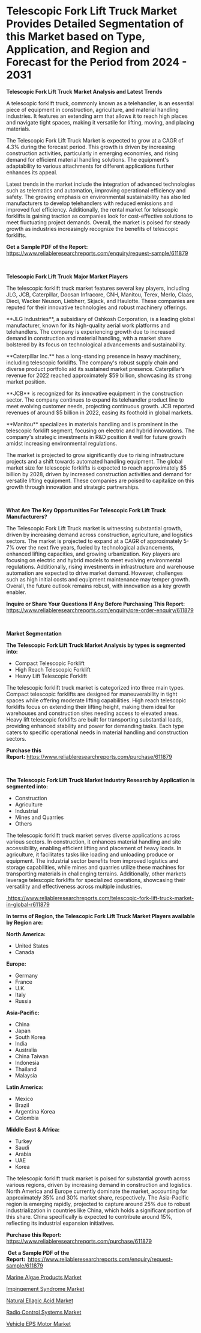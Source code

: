 <p><h1>Telescopic Fork Lift Truck Market Provides Detailed Segmentation of this Market based on Type, Application, and Region and Forecast for the Period from 2024 - 2031</h1></p><p><strong>Telescopic Fork Lift Truck Market Analysis and Latest Trends</strong></p>
<p><p>A telescopic forklift truck, commonly known as a telehandler, is an essential piece of equipment in construction, agriculture, and material handling industries. It features an extending arm that allows it to reach high places and navigate tight spaces, making it versatile for lifting, moving, and placing materials.</p><p>The Telescopic Fork Lift Truck Market is expected to grow at a CAGR of 4.3% during the forecast period. This growth is driven by increasing construction activities, particularly in emerging economies, and rising demand for efficient material handling solutions. The equipment's adaptability to various attachments for different applications further enhances its appeal. </p><p>Latest trends in the market include the integration of advanced technologies such as telematics and automation, improving operational efficiency and safety. The growing emphasis on environmental sustainability has also led manufacturers to develop telehandlers with reduced emissions and improved fuel efficiency. Additionally, the rental market for telescopic forklifts is gaining traction as companies look for cost-effective solutions to meet fluctuating project demands. Overall, the market is poised for steady growth as industries increasingly recognize the benefits of telescopic forklifts.</p></p>
<p><strong>Get a Sample PDF of the Report:&nbsp;</strong> <a href="https://www.reliableresearchreports.com/enquiry/request-sample/611879?utm_campaign=13&utm_medium=2&utm_source=Github&utm_content=ia&utm_term=29092024&utm_id=telescopic-fork-lift-truck">https://www.reliableresearchreports.com/enquiry/request-sample/611879</a></p>
<p>&nbsp;</p>
<p><strong>Telescopic Fork Lift Truck Major Market Players</strong></p>
<p><p>The telescopic forklift truck market features several key players, including JLG, JCB, Caterpillar, Doosan Infracore, CNH, Manitou, Terex, Merlo, Claas, Dieci, Wacker Neuson, Liebherr, Skjack, and Haulotte. These companies are reputed for their innovative technologies and robust machinery offerings.</p><p>**JLG Industries**, a subsidiary of Oshkosh Corporation, is a leading global manufacturer, known for its high-quality aerial work platforms and telehandlers. The company is experiencing growth due to increased demand in construction and material handling, with a market share bolstered by its focus on technological advancements and sustainability.</p><p>**Caterpillar Inc.** has a long-standing presence in heavy machinery, including telescopic forklifts. The company's robust supply chain and diverse product portfolio aid its sustained market presence. Caterpillar’s revenue for 2022 reached approximately $59 billion, showcasing its strong market position.</p><p>**JCB** is recognized for its innovative equipment in the construction sector. The company continues to expand its telehandler product line to meet evolving customer needs, projecting continuous growth. JCB reported revenues of around $5 billion in 2022, easing its foothold in global markets.</p><p>**Manitou** specializes in materials handling and is prominent in the telescopic forklift segment, focusing on electric and hybrid innovations. The company's strategic investments in R&D position it well for future growth amidst increasing environmental regulations.</p><p>The market is projected to grow significantly due to rising infrastructure projects and a shift towards automated handling equipment. The global market size for telescopic forklifts is expected to reach approximately $5 billion by 2028, driven by increased construction activities and demand for versatile lifting equipment. These companies are poised to capitalize on this growth through innovation and strategic partnerships.</p></p>
<p>&nbsp;</p>
<p><strong>What Are The Key Opportunities For Telescopic Fork Lift Truck Manufacturers?</strong></p>
<p><p>The Telescopic Fork Lift Truck market is witnessing substantial growth, driven by increasing demand across construction, agriculture, and logistics sectors. The market is projected to expand at a CAGR of approximately 5-7% over the next five years, fueled by technological advancements, enhanced lifting capacities, and growing urbanization. Key players are focusing on electric and hybrid models to meet evolving environmental regulations. Additionally, rising investments in infrastructure and warehouse automation are expected to drive market demand. However, challenges such as high initial costs and equipment maintenance may temper growth. Overall, the future outlook remains robust, with innovation as a key growth enabler.</p></p>
<p><strong>Inquire or Share Your Questions If Any Before Purchasing This Report:</strong> <a href="https://www.reliableresearchreports.com/enquiry/pre-order-enquiry/611879?utm_campaign=13&utm_medium=2&utm_source=Github&utm_content=ia&utm_term=29092024&utm_id=telescopic-fork-lift-truck">https://www.reliableresearchreports.com/enquiry/pre-order-enquiry/611879</a></p>
<p>&nbsp;</p>
<p><strong>Market Segmentation</strong></p>
<p><strong>The Telescopic Fork Lift Truck Market Analysis by types is segmented into:</strong></p>
<p><ul><li>Compact Telescopic Forklift</li><li>High Reach Telescopic Forklift</li><li>Heavy Lift Telescopic Forklift</li></ul></p>
<p><p>The telescopic forklift truck market is categorized into three main types. Compact telescopic forklifts are designed for maneuverability in tight spaces while offering moderate lifting capabilities. High reach telescopic forklifts focus on extending their lifting height, making them ideal for warehouses and construction sites needing access to elevated areas. Heavy lift telescopic forklifts are built for transporting substantial loads, providing enhanced stability and power for demanding tasks. Each type caters to specific operational needs in material handling and construction sectors.</p></p>
<p><strong>Purchase this Report:&nbsp;</strong><a href="https://www.reliableresearchreports.com/purchase/611879?utm_campaign=13&utm_medium=2&utm_source=Github&utm_content=ia&utm_term=29092024&utm_id=telescopic-fork-lift-truck">https://www.reliableresearchreports.com/purchase/611879</a></p>
<p>&nbsp;</p>
<p><strong>The Telescopic Fork Lift Truck Market Industry Research by Application is segmented into:</strong></p>
<p><ul><li>Construction</li><li>Agriculture</li><li>Industrial</li><li>Mines and Quarries</li><li>Others</li></ul></p>
<p><p>The telescopic forklift truck market serves diverse applications across various sectors. In construction, it enhances material handling and site accessibility, enabling efficient lifting and placement of heavy loads. In agriculture, it facilitates tasks like loading and unloading produce or equipment. The industrial sector benefits from improved logistics and storage capabilities, while mines and quarries utilize these machines for transporting materials in challenging terrains. Additionally, other markets leverage telescopic forklifts for specialized operations, showcasing their versatility and effectiveness across multiple industries.</p></p>
<p><a href="https://www.reliableresearchreports.com/telescopic-fork-lift-truck-market-in-global-r611879?utm_campaign=13&utm_medium=2&utm_source=Github&utm_content=ia&utm_term=29092024&utm_id=telescopic-fork-lift-truck">&nbsp;https://www.reliableresearchreports.com/telescopic-fork-lift-truck-market-in-global-r611879</a></p>
<p><strong>In terms of Region, the Telescopic Fork Lift Truck Market Players available by Region are:</strong></p>
<p>
    <p> <strong> North America: </strong>
        <ul>
            <li>United States</li>
            <li>Canada</li>
        </ul>
        </p> 
    <p> <strong> Europe: </strong>
        <ul>
            <li>Germany</li>
            <li>France</li>
            <li>U.K.</li>
            <li>Italy</li>
            <li>Russia</li>
        </ul>
        </p> 
    <p> <strong> Asia-Pacific: </strong>
        <ul>
            <li>China</li>
            <li>Japan</li>
            <li>South Korea</li>
            <li>India</li>
            <li>Australia</li>
            <li>China Taiwan</li>
            <li>Indonesia</li>
            <li>Thailand</li>
            <li>Malaysia</li>
        </ul>
        </p> 
    <p> <strong> Latin America: </strong>
        <ul>
            <li>Mexico</li>
            <li>Brazil</li>
            <li>Argentina Korea</li>
            <li>Colombia</li>
        </ul>
        </p> 
    <p> <strong> Middle East & Africa: </strong>
        <ul>
            <li>Turkey</li>
            <li>Saudi</li>
            <li>Arabia</li>
            <li>UAE</li>
            <li>Korea</li>
        </ul>
    </p>
    </p>
<p><p>The telescopic forklift truck market is poised for substantial growth across various regions, driven by increasing demand in construction and logistics. North America and Europe currently dominate the market, accounting for approximately 35% and 30% market share, respectively. The Asia-Pacific region is emerging rapidly, projected to capture around 25% due to robust industrialization in countries like China, which holds a significant portion of this share. China specifically is expected to contribute around 15%, reflecting its industrial expansion initiatives.</p></p>
<p><strong>Purchase this Report: </strong><a href="https://www.reliableresearchreports.com/purchase/611879?utm_campaign=13&utm_medium=2&utm_source=Github&utm_content=ia&utm_term=29092024&utm_id=telescopic-fork-lift-truck">https://www.reliableresearchreports.com/purchase/611879</a></p>
<p>&nbsp;<strong>Get a Sample PDF of the Report:&nbsp;&nbsp;</strong><a href="https://www.reliableresearchreports.com/enquiry/request-sample/611879?utm_campaign=13&utm_medium=2&utm_source=Github&utm_content=ia&utm_term=29092024&utm_id=telescopic-fork-lift-truck">https://www.reliableresearchreports.com/enquiry/request-sample/611879</a></p>
<p><strong></strong></p>
<p><p><a href="https://www.linkedin.com/pulse/marine-algae-products-market-overview-regional-outlook-competitive-gg7bf?utm_campaign=13&utm_medium=2&utm_source=Github&utm_content=ia&utm_term=29092024&utm_id=telescopic-fork-lift-truck">Marine Algae Products Market</a></p><p><a href="https://www.linkedin.com/pulse/booming-impingement-syndrome-market-sector-analysis-growth-projections-vxlhe?utm_campaign=13&utm_medium=2&utm_source=Github&utm_content=ia&utm_term=29092024&utm_id=telescopic-fork-lift-truck">Impingement Syndrome Market</a></p><p><a href="https://github.com/MarciaRunte/Market-Research-Report-List-1/blob/main/natural-ellagic-acid-market.md?utm_campaign=13&utm_medium=2&utm_source=Github&utm_content=ia&utm_term=29092024&utm_id=telescopic-fork-lift-truck">Natural Ellagic Acid Market</a></p><p><a href="https://issuu.com/reportprime-2/docs/radio-control-systems-market-size-2_cd04bec7a2652b?utm_campaign=13&utm_medium=2&utm_source=Github&utm_content=ia&utm_term=29092024&utm_id=telescopic-fork-lift-truck">Radio Control Systems Market</a></p><p><a href="https://github.com/MariaWashington76/Market-Research-Report-List-1/blob/main/vehicle-eps-motor-market.md?utm_campaign=13&utm_medium=2&utm_source=Github&utm_content=ia&utm_term=29092024&utm_id=telescopic-fork-lift-truck">Vehicle EPS Motor Market</a></p></p>